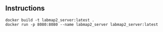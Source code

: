 ## Instructions

    docker build -t labmap2_server:latest .
    docker run -p 8080:8080 --name labmap2_server labmap2_server:latest
